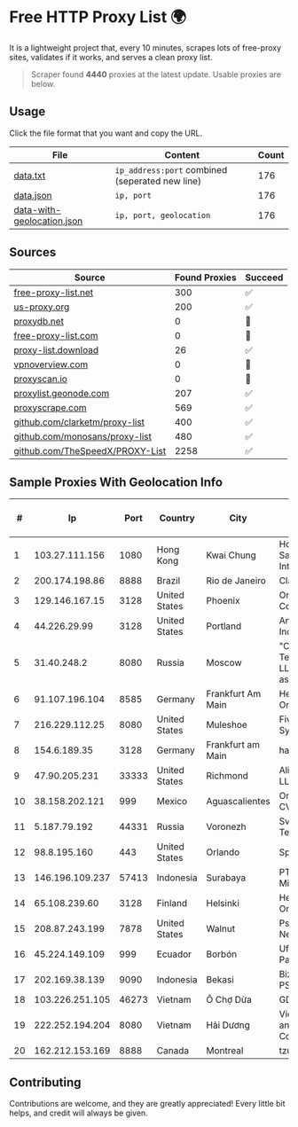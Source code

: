 
# Free HTTP Proxy List 🌍

It is a lightweight project that, every 10 minutes, scrapes lots of free-proxy sites, validates if it works, and serves a clean proxy list.


> Scraper found **4440** proxies at the latest update. Usable proxies are below.

## Usage

Click the file format that you want and copy the URL.


|File|Content|Count|
|----|-------|-----|
|[data.txt](https://raw.githubusercontent.com/themiralay/Proxy-List-World/master/data.txt)|`ip_address:port` combined (seperated new line)|176|
|[data.json](https://raw.githubusercontent.com/themiralay/Proxy-List-World/master/data.json)|`ip, port`|176|
|[data-with-geolocation.json](https://raw.githubusercontent.com/themiralay/Proxy-List-World/master/data-with-geolocation.json)|`ip, port, geolocation`|176|

## Sources

|Source|Found Proxies|Succeed|
|------|-------------|-------|
|[free-proxy-list.net](https://free-proxy-list.net)|300|✅|
|[us-proxy.org](https://www.us-proxy.org)|200|✅|
|[proxydb.net](http://proxydb.net)|0|🚫|
|[free-proxy-list.com](https://free-proxy-list.com/?page=&port=&type%5B%5D=http&type%5B%5D=https&up_time=0&search=Search)|0|🚫|
|[proxy-list.download](https://www.proxy-list.download/HTTP)|26|✅|
|[vpnoverview.com](https://vpnoverview.com/privacy/anonymous-browsing/free-proxy-servers)|0|🚫|
|[proxyscan.io](https://www.proxyscan.io)|0|🚫|
|[proxylist.geonode.com](https://proxylist.geonode.com/api/proxy-list?limit=300&page=1&sort_by=lastChecked&sort_type=desc&protocols=http,https)|207|✅|
|[proxyscrape.com](https://api.proxyscrape.com/v2/?request=displayproxies&protocol=http&timeout=10000&country=all&ssl=all&anonymity=all)|569|✅|
|[github.com/clarketm/proxy-list](https://raw.githubusercontent.com/clarketm/proxy-list/master/proxy-list-raw.txt)|400|✅|
|[github.com/monosans/proxy-list](https://raw.githubusercontent.com/monosans/proxy-list/main/proxies/http.txt)|480|✅|
|[github.com/TheSpeedX/PROXY-List](https://raw.githubusercontent.com/TheSpeedX/PROXY-List/master/http.txt)|2258|✅|


## Sample Proxies With Geolocation Info

|#|Ip|Port|Country|City|Internet Service Provider|
|-|--|----|-------|----|-------------------------|
|1|103.27.111.156|1080|Hong Kong|Kwai Chung|Hong Kong San Ai Net Int'l Limited|
|2|200.174.198.86|8888|Brazil|Rio de Janeiro|Claro S.A|
|3|129.146.167.15|3128|United States|Phoenix|Oracle Corporation|
|4|44.226.29.99|3128|United States|Portland|Amazon.com, Inc.|
|5|31.40.248.2|8080|Russia|Moscow|"Cloud Technologies" LLC trading as Cloud.ru|
|6|91.107.196.104|8585|Germany|Frankfurt Am Main|Hetzner Online AG|
|7|216.229.112.25|8080|United States|Muleshoe|Five Area Systems, LLC|
|8|154.6.189.35|3128|Germany|Frankfurt am Main|haoxiangyun|
|9|47.90.205.231|33333|United States|Richmond|Alibaba.com LLC|
|10|38.158.202.121|999|Mexico|Aguascalientes|Onfiber SA De CV|
|11|5.187.79.192|44331|Russia|Voronezh|Svyaz-Telecom Ltd|
|12|98.8.195.160|443|United States|Orlando|Spectrum|
|13|146.196.109.237|57413|Indonesia|Surabaya|PT Maxindo Mitra Solusi|
|14|65.108.239.60|3128|Finland|Helsinki|Hetzner Online GmbH|
|15|208.87.243.199|7878|United States|Walnut|Psychz Networks|
|16|45.224.149.109|999|Ecuador|Borbón|Ufinet Panama S.A.|
|17|202.169.38.139|9090|Indonesia|Bekasi|Biznet - PSN-NAP|
|18|103.226.251.105|46273|Vietnam|Ô Chợ Dừa|GDATA|
|19|222.252.194.204|8080|Vietnam|Hải Dương|VietNam Post and Telecom Corporation|
|20|162.212.153.169|8888|Canada|Montreal|tzulo, inc.|



## Contributing

Contributions are welcome, and they are greatly appreciated! Every
little bit helps, and credit will always be given.

